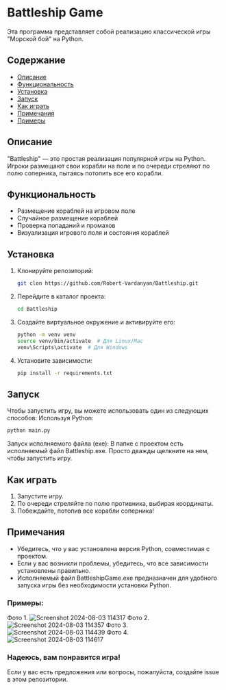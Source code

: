# Battleship Game

Эта программа представляет собой реализацию классической игры "Морской бой" на Python.

## Содержание

- [Описание](#описание)
- [Функциональность](#функциональность)
- [Установка](#установка)
- [Запуск](#запуск)
- [Как играть](#как-играть)
- [Примечания](#примечания)
- [Примеры](#примеры)


## Описание

"Battleship" — это простая реализация популярной игры на Python. Игроки размещают свои корабли на поле и по очереди стреляют по полю соперника, пытаясь потопить все его корабли.


## Функциональность

- Размещение кораблей на игровом поле
- Случайное размещение кораблей
- Проверка попаданий и промахов
- Визуализация игрового поля и состояния кораблей


## Установка

1. Клонируйте репозиторий:
   ```bash
   git clon https://github.com/Robert-Vardanyan/Battleship.git

2. Перейдите в каталог проекта:
   ```bash
   cd Battleship

3. Создайте виртуальное окружение и активируйте его:
   ```bash
   python -m venv venv
   source venv/bin/activate  # Для Linux/Mac
   venv\Scripts\activate  # Для Windows

4. Установите зависимости:
   ```bash
   pip install -r requirements.txt


## Запуск

Чтобы запустить игру, вы можете использовать один из следующих способов:
   Используя Python:
   ```bash
   python main.py
   ```
      
   Запуск исполняемого файла (exe):
   В папке с проектом есть исполняемый файл Battleship.exe. Просто дважды щелкните на нем, чтобы запустить игру.


## Как играть

1. Запустите игру.
2. По очереди стреляйте по полю противника, выбирая координаты.
3. Побеждайте, потопив все корабли соперника!


## Примечания

- Убедитесь, что у вас установлена версия Python, совместимая с проектом.
- Если у вас возникли проблемы, убедитесь, что все зависимости установлены правильно.
- Исполняемый файл BattleshipGame.exe предназначен для удобного запуска игры без необходимости установки Python.


### Примеры:

Фото 1.
![Screenshot 2024-08-03 114317](https://github.com/user-attachments/assets/9994c066-e6ff-4f94-ab76-eeaa2207a646)
Фото 2.
![Screenshot 2024-08-03 114357](https://github.com/user-attachments/assets/50745261-2c88-4f84-80b8-dae91b8305d2)
Фото 3.
![Screenshot 2024-08-03 114439](https://github.com/user-attachments/assets/159a0f08-cb8a-421c-889d-14cdcdfea069)
Фото 4.
![Screenshot 2024-08-03 114617](https://github.com/user-attachments/assets/f0869a20-526d-437d-b8ae-eecdecc41ae2)


### Надеюсь, вам понравится игра! 
Если у вас есть предложения или вопросы, пожалуйста, создайте issue в этом репозитории.


   
